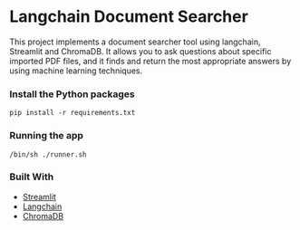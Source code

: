 # Langchain Document Searcher

This project implements a document searcher tool using langchain, Streamlit and ChromaDB. It allows you to ask questions about specific imported PDF files, and it finds and return the most appropriate answers by using machine learning techniques.

### Install the Python packages
```shell
pip install -r requirements.txt
```

### Running the app
```shell
/bin/sh ./runner.sh
```

### Built With

- [Streamlit](https://streamlit.io/)
- [Langchain](https://www.langchain.com/)
- [ChromaDB](https://www.trychroma.com/)